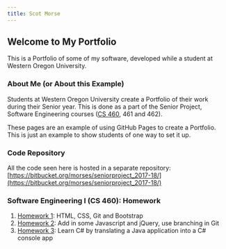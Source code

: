 ```yaml
---
title: Scot Morse
---
```

## Welcome to My Portfolio

This is a Portfolio of some of my software, developed while a student at Western Oregon University.

### About Me (or About this Example)

Students at Western Oregon University create a Portfolio of their work during their Senior year.  This is done as a part of the Senior Project, Software Engineering courses ([CS 460](http://www.wou.edu/~morses/classes/cs46x/index.html), 461 and 462).

These pages are an example of using GitHub Pages to create a Portfolio.  This is just an example to show students of one way to set it up.

### Code Repository

All the code seen here is hosted in a separate repository: [https://bitbucket.org/morses/seniorproject_2017-18/](https://bitbucket.org/morses/seniorproject_2017-18/)

### Software Engineering I (CS 460): Homework

1. [Homework 1](cs460/hw1): HTML, CSS, Git and Bootstrap
2. [Homework 2](cs460/hw2): Add in some Javascript and jQuery, use branching in Git
3. [Homework 3](cs460/hw3): Learn C# by translating a Java application into a C# console app


